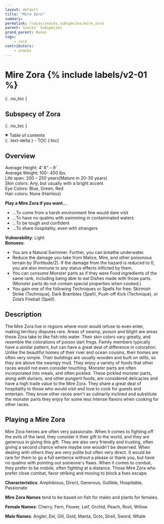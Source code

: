 ```yaml
---
layout: default
title: "Mire Zora"
summary:
permalink: /races/snacks_subspecies/mire_zora
parent: Snacks' Subspecies
grand_parent: Races
tags:
    - race
contributors:
    - snacks
---
```


# Mire Zora {% include labels/v2-01 %}
{: .no_toc }
## Subspecy of Zora
{: .no_toc }

<details open markdown="block">
  <summary>
    Table of contents
  </summary>
  {: .text-delta }
- TOC
{:toc}
</details>

## Overview

Average Height: 4’ 6” – 9’  
Average Weight: 100- 400 lbs.  
Life span: 200 – 250 years(Mature in 20-30 years)  
Skin colors: Any, but usually with a bright accent  
Eye Colors: Blue, Green, Red  
Hair colors: None (Hairless)  

**Play a Mire Zora if you want…**
* ...To come from a harsh environment few would dare visit
* ...To have no qualms with swimming in contaminated waters
* ...To be tough and confident
* ...To share hospitality, even with strangers

**Vulnerability**: Light  
**Bonuses**:
* You are a Natural Swimmer. Further, you can breathe underwater.
* Reduce the damage you take from Malice, Mire, and other poisonous terrain by (Fortitude/2). If the damage from the hazard is reduced to 0, you are also immune to any status effects inflicted by them.
* You can consume Monster parts as if they were Food ingredients of the same rank, including being able to eat Dishes made with those parts. (Monster parts do not contain special properties when cooked.)
* You gain one of the following Techniques or Spells for free: Skirmish Strike (Technique), Dark Brambles (Spell), Push-off Kick (Technique), or Zola’s Fireball (Spell).


## Description

The Mire Zora live in regions where most would refuse to even enter, making territory disputes rare. Areas of swamp, poison and blight are areas these Zora take to like fish into water. Their skin colors vary greatly, and resemble the colorations of poison dart frogs. Family members typically have a similar pattern, but can have a great deal of difference in coloration. Unlike the beautiful homes of their river and ocean cousins, their homes are often very simple. Their buildings are usually wooden and built on stilts, so they are above the swampy mud. They enjoy a variety of foods that other races would not even consider touching. Monster parts are often incorporated into meals, and often pickled. These pickled monster parts, along with durians, and other pungent foods, are considered delicacies and have a high trade value to the Mire Zora. They share a great deal of hospitality to those who would visit and love to cook for guests and entertain. They know other races aren't as culinarily inclined and substitute the monster parts they enjoy for some less intense flavors when cooking for other races. 

## Playing a Mire Zora

Mire Zora heroes are often very passionate. When it comes to fighting off the evils of the land, they consider it their gift to the world, and they are generous in giving this gift. They are also very friendly and trusting, often giving a second chance where maybe one wouldn't be deserved. When dealing with others they are very polite but often very direct. It would be rare for them to go a full sentence without a please or thank you, but have no qualms with pointing out someone's flaws. When it comes to combat, they prefer to be mobile, often fighting at a distance. Those Mire Zora who prefer close combat, favor striking and moving to block a foes escape.

**Characteristics**: Amphibious, Direct, Generous, Gullible, Hospitable, Passionate

**Mire Zora Names** tend to be based on fish for males and plants for females.

**Female Names**: Cherry, Fern, Flower, Leif, Orchid, Peach, Root, Willow

**Male Names**: Angler, Eel, Gill, Gold, Manta, Octo, Shell, Sword, Whale